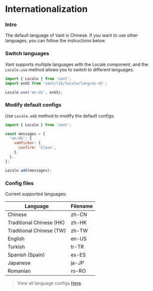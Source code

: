 # Internationalization

### Intro

The default language of Vant is Chinese. If you want to use other languages, you can follow the instructions below.

### Switch languages

Vant supports multiple languages with the Locale component, and the `Locale.use` method allows you to switch to different languages.

```js
import { Locale } from 'vant';
import enUS from 'vant/lib/locale/lang/en-US';

Locale.use('en-US', enUS);
```

### Modify default configs

Use `Locale.add` method to modify the default configs.

```js
import { Locale } from 'vant';

const messages = {
  'en-US': {
    vanPicker: {
      confirm: 'Close',
    },
  },
};

Locale.add(messages);
```

### Config files

Current supported languages:

| Language                 | Filename |
| ------------------------ | -------- |
| Chinese                  | zh-CN    |
| Traditional Chinese (HK) | zh-HK    |
| Traditional Chinese (TW) | zh-TW    |
| English                  | en-US    |
| Turkish                  | tr-TR    |
| Spanish (Spain)          | es-ES    |
| Japanese                 | ja-JP    |
| Romanian                 | ro-RO    |

> View all language configs [Here](https://github.com/youzan/vant/tree/dev/src/locale/lang).
